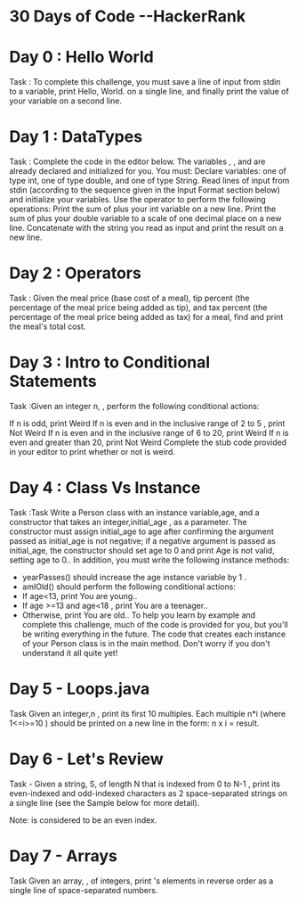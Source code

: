 # 30 Days of Code --HackerRank

# Day 0 : Hello World
Task : To complete this challenge, you must save a line of input from stdin to a variable, print Hello, World. on a single line, and finally print the value of your variable on a second line.

# Day 1 : DataTypes
Task : 
Complete the code in the editor below. The variables , , and  are already declared and initialized for you. You must:
Declare  variables: one of type int, one of type double, and one of type String.
Read  lines of input from stdin (according to the sequence given in the Input Format section below) and initialize your  variables.
Use the  operator to perform the following operations:
Print the sum of  plus your int variable on a new line.
Print the sum of  plus your double variable to a scale of one decimal place on a new line.
Concatenate  with the string you read as input and print the result on a new line.

# Day 2 : Operators
Task : Given the meal price (base cost of a meal), tip percent (the percentage of the meal price being added as tip), and tax percent (the percentage of the meal price being added as tax) for a meal, find and print the meal's total cost.

# Day 3 : Intro to Conditional Statements
Task :Given an integer n, , perform the following conditional actions:

If n is odd, print Weird
If n is even and in the inclusive range of 2 to 5 , print Not Weird
If n is even and in the inclusive range of 6 to 20, print Weird
If n is even and greater than 20, print Not Weird
Complete the stub code provided in your editor to print whether or not  is weird.

# Day 4 : Class Vs Instance

Task :Task
Write a Person class with an instance variable,age, and a constructor that takes an integer,initial_age , as a parameter. The constructor must assign initial_age  to age after confirming the argument passed as initial_age is not negative; if a negative argument is passed as initial_age, the constructor should set age  to 0  and print Age is not valid, setting age to 0.. In addition, you must write the following instance methods:

- yearPasses() should increase the age  instance variable by 1 .
- amIOld() should perform the following conditional actions:
- If age<13, print You are young..
- If  age >=13 and age<18 , print You are a teenager..
- Otherwise, print You are old..
To help you learn by example and complete this challenge, much of the code is provided for you, but you'll be writing everything in the future. The code that creates each instance of your Person class is in the main method. Don't worry if you don't understand it all quite yet!

# Day 5 - Loops.java


Task
Given an integer,n , print its first 10 multiples. Each multiple n*i (where 1<=i>=10 ) should be printed on a new line in the form: n x i = result.


# Day 6 - Let's Review

Task - Given a string, S, of length N that is indexed from 0 to N-1 , print its even-indexed and odd-indexed characters as 2  space-separated strings on a single line (see the Sample below for more detail).

Note:  is considered to be an even index.


# Day 7 - Arrays


Task
Given an array, , of  integers, print 's elements in reverse order as a single line of space-separated numbers.



